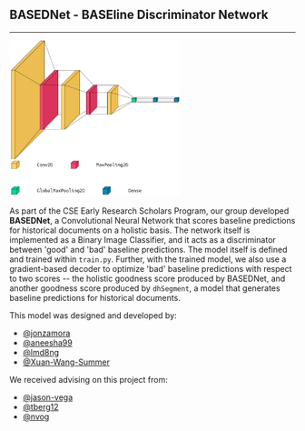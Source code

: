 ## BASEDNet - BASEline Discriminator Network

---

<img src="based_cnn_viz.png" alt="based-net cnn" width=60%, height=60%>

As part of the CSE Early Research Scholars Program, our group developed **BASEDNet**, a Convolutional Neural Network that scores baseline predictions for historical documents on a holistic basis. The network itself is implemented as a Binary Image Classifier, and it acts as a discriminator between 'good' and 'bad' baseline predictions. The model itself is defined and trained within `train.py`. Further, with the trained model, we also use a gradient-based decoder to optimize 'bad' baseline predictions with respect to two scores -- the holistic goodness score produced by BASEDNet, and another goodness score produced by `dhSegment`, a model that generates baseline predictions for historical documents.

This model was designed and developed by:

- [@jonzamora](https://github.com/jonzamora)
- [@aneesha99](https://github.com/aneesha99)
- [@lmd8ng](https://github.com/lmd8ng)
- [@Xuan-Wang-Summer](https://github.com/Xuan-Wang-Summer)

We received advising on this project from:
- [@jason-vega](https://github.com/jason-vega)
- [@tberg12](https://github.com/tberg12)
- [@nvog](https://github.com/nvog)
